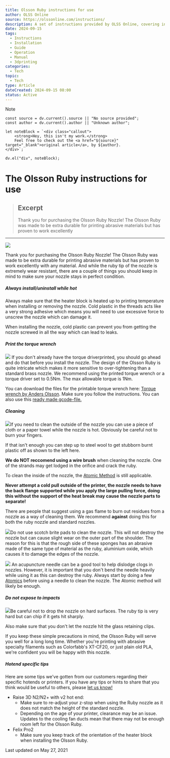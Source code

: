 ```yaml
---
title: Olsson Ruby instructions for use
author: OLSS Online
source: https://olssonline.com/instructions/
description: A set of instructions provided by OLSS Online, covering installation, operation, and maintenance for various products and systems.
date: 2024-09-15
tags:
  - Instructions
  - Installation
  - Guide
  - Operation
  - Manual
  - 3dprinting
categories:
  - Tech
topic:
  - Tech
type: Article
dateCreated: 2024-09-15 08:00
status: Active
---
```



> [!NOTE]
```dataviewjs
const source = dv.current().source || "No source provided";
const author = dv.current().author || "Unknown author";

let noteBlock = `<div class="callout">
    <strong>Hey, this isn't my work.</strong>
    Feel free to check out the <a href="${source}" target="_blank">original article</a>, by ${author}.
</div>`;

dv.el("div", noteBlock);
```
# The Olsson Ruby instructions for use
> ## Excerpt
> Thank you for purchasing the Olsson Ruby Nozzle! The Olsson Ruby was made to be extra durable for printing abrasive materials but has proven to work excellently

---
![](https://d33v4339jhl8k0.cloudfront.net/docs/assets/53970867e4b0c76107b1091a/images/58513d8dc697912ffd6beda9/file-wmBnlGgxvP.jpg)

Thank you for purchasing the Olsson Ruby Nozzle! The Olsson Ruby was made to be extra durable for printing abrasive materials but has proven to work excellently with any material. And while the ruby tip of the nozzle is extremely wear resistant, there are a couple of things you should keep in mind to make sure your nozzle stays in perfect condition.

##### Always install/uninstall while hot

Always make sure that the heater block is heated up to printing temperature when installing or removing the nozzle. Cold plastic in the threads acts like a very strong adhesive which means you will need to use excessive force to unscrew the nozzle which can damage it.

When installing the nozzle, cold plastic can prevent you from getting the nozzle screwed in all the way which can lead to leaks.

##### Print the torque wrench

![](https://d33v4339jhl8k0.cloudfront.net/docs/assets/53970867e4b0c76107b1091a/images/5614ee6dc697912d7de6c98c/file-V6lyLbwaKE.jpg) If you don't already have the torque driverprinted, you should go ahead and do that before you install the nozzle. The design of the Olsson Ruby is quite intricate which makes it more sensitive to over-tightening than a standard brass nozzle. We recommend using the printed torque wrench or a torque driver set to 0.5Nm. The max allowable torque is 1Nm.

You can download the files for the printable torque wrench here: [Torque wrench by Anders Olsson](https://www.youmagine.com/designs/nozzle-torque-wrench). Make sure you follow the instructions. You can also use this [ready made gcode-file.](http://3dverkstannordic.com/files/torque_wrench_v2p5.gcode)

##### Cleaning

![](https://d33v4339jhl8k0.cloudfront.net/docs/assets/53970867e4b0c76107b1091a/images/5851549bc697912ffd6bef4e/file-hlZUxM3n63.jpg)If you need to clean the outside of the nozzle you can use a piece of cloth or a paper towel while the nozzle is hot. Obviously be careful not to burn your fingers.

If that isn't enough you can step up to steel wool to get stubborn burnt plastic off as shown to the left here.

**We do NOT reccomend using a wire brush** when cleaning the nozzle. One of the strands may get lodged in the orifice and crack the ruby.

To clean the inside of the nozzle, the [Atomic Method](https://support.3dverkstan.se/article/10-the) is still applicable.

**Never attempt a cold pull outside of the printer, the nozzle needs to have the back flange supported while you apply the large pulling force, doing this without the support of the heat break may cause the nozzle parts to separate!**

There are people that suggest using a gas flame to burn out residues from a nozzle as a way of cleaning them. We recommend **against** doing this for both the ruby nozzle and standard nozzles.

![](https://d33v4339jhl8k0.cloudfront.net/docs/assets/53970867e4b0c76107b1091a/images/585154a6c697912ffd6bef51/file-zBHbWtbHI7.jpg)Do not use scotch brite pads to clean the nozzle. This will not destroy the nozzle but can cause slight wear on the outer part of the shoulder. The reason for this is that the rough side of these sponges has an abrasive made of the same type of material as the ruby, aluminium oxide, which causes it to damage the edges of the nozzle.

![](http://d33v4339jhl8k0.cloudfront.net/docs/assets/53970867e4b0c76107b1091a/images/585154a3c697912ffd6bef50/file-FbWFgEFkzB.jpg) An acupuncture needle can be a good tool to help dislodge clogs in nozzles. However, it is important that you don't bend the needle heavily while using it as this can destroy the ruby. Always start by doing a few [Atomics](https://support.3dverkstan.se/article/10-the) before using a needle to clean the nozzle. The Atomic method will likely be enough.

##### Do not expose to impacts

![](http://d33v4339jhl8k0.cloudfront.net/docs/assets/53970867e4b0c76107b1091a/images/585154a0c697912ffd6bef4f/file-ZOiBgdiYHB.jpg)Be careful not to drop the nozzle on hard surfaces. The ruby tip is very hard but can chip if it gets hit sharply.

Also make sure that you don't let the nozzle hit the glass retaining clips.

If you keep these simple precautions in mind, the Olsson Ruby will serve you well for a long long time. Whether you're printing with abrasive specialty filaments such as Colorfabb's XT-CF20, or just plain old PLA, we're confident you will be happy with this nozzle.

##### Hotend specific tips

Here are some tips we've gotten from our customers regarding their specific hotends or printers. If you have any tips or hints to share that you think would be useful to others, please [let us know!](mailto:info@olssonruby.com)

-   Raise 3D N2/N2+ with v2 hot end:  
    -   Make sure to re-adjust your z-stop when using the Ruby nozzle as it does not match the height of the standard nozzle.
    -   Depending on the age of your printer, clearance may be an issue. Updates to the cooling fan ducts mean that there may not be enough room left for the Olsson Ruby.
-   Felix Pro2
    -   Make sure you keep track of the orientation of the heater block when installing the Olsson Ruby.

Last updated on May 27, 2021
